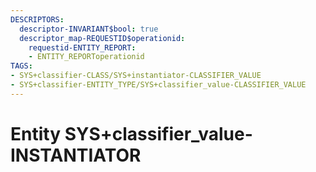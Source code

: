 ```yaml
---
DESCRIPTORS:
  descriptor-INVARIANT$bool: true
  descriptor_map-REQUESTID$operationid:
    requestid-ENTITY_REPORT:
    - ENTITY_REPORToperationid
TAGS:
- SYS+classifier-CLASS/SYS+instantiator-CLASSIFIER_VALUE
- SYS+classifier-ENTITY_TYPE/SYS+classifier_value-CLASSIFIER_VALUE
---
```

# Entity SYS+classifier_value-INSTANTIATOR

